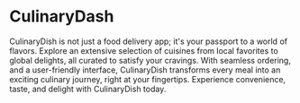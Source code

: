 # CulinaryDash 

CulinaryDish is not just a food delivery app; it's your passport to a world of flavors. Explore an extensive selection of cuisines from local favorites to global delights, all curated to satisfy your cravings. With seamless ordering, and a user-friendly interface, CulinaryDish transforms every meal into an exciting culinary journey, right at your fingertips. Experience convenience, taste, and delight with CulinaryDish today.

